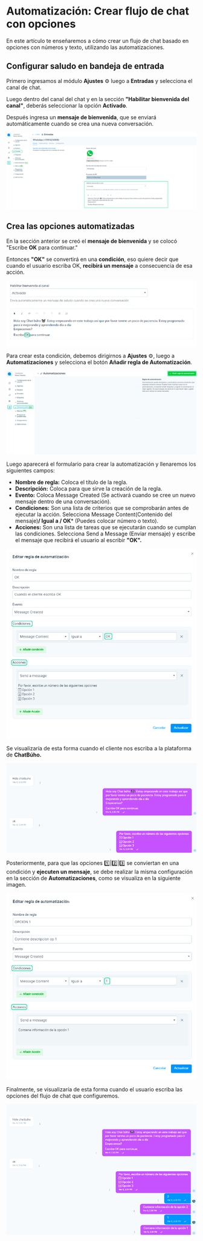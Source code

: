 # Automatización: Crear flujo de chat con opciones

En este artículo te enseñaremos a cómo crear un flujo de chat basado en opciones con números y texto, utilizando las automatizaciones.

## Configurar saludo en bandeja de entrada
Primero ingresamos al módulo **Ajustes** ⚙️ luego a **Entradas** y selecciona el canal de chat.

Luego dentro del canal del chat y en la sección **"Habilitar bienvenida del canal"**, deberás seleccionar la opción **Activado**.

Después ingresa un **mensaje de bienvenida**, que se enviará automáticamente cuando se crea una nueva conversación.

![Alt text](img/automatizacion_01.jpg)

## Crea las opciones automatizadas
En la sección anterior se creó el **mensaje de bienvenida** y se colocó "Escribe **OK** para continuar."

Entonces **"OK"** se convertirá en una **condición**, eso quiere decir que cuando el usuario escriba OK, **recibirá un mensaje** a consecuencia de esa acción.

![Alt text](img/automatizacion_02.jpg)

Para crear esta condición, debemos dirigirnos a **Ajustes** ⚙️, luego a **Automatizaciones** y selecciona el botón **Añadir regla de Automatización**.

![Alt text](img/automatizacion_03.jpg)

Luego aparecerá el formulario para crear la automatización y llenaremos los siguientes campos:

* **Nombre de regla:** Coloca el título de la regla.
* **Descripción:** Coloca para que sirve la creación de la regla.
* **Evento:** Coloca Message Created (Se activará cuando se cree un nuevo mensaje dentro de una conversación).
* **Condiciones:** Son una lista de criterios que se comprobarán antes de ejecutar la acción. Selecciona Message Content(Contenido del mensaje)**/ Igual a / OK*** (Puedes colocar número o texto).
* **Acciones:** Son una lista de tareas que se ejecutarán cuando se cumplan las condiciones. Selecciona Send a Message (Enviar mensaje) y escribe el mensaje que recibirá el usuario al escribir **"OK".**

![Alt text](img/automatizacion_04.jpg)

Se visualizaría de esta forma cuando el cliente nos escriba a la plataforma de **ChatBúho.**

![Alt text](img/automatizacion_05.jpg)

Posteriormente, para que las opciones 1️⃣|2️⃣|3️⃣ se conviertan en una condición y **ejecuten un mensaje**, se debe realizar la misma configuración en la sección de **Automatizaciones**, como se visualiza en la siguiente imagen.

![Alt text](img/automatizacion_06.jpg)

Finalmente, se visualizaría de esta forma cuando el usuario escriba las opciones del flujo de chat que configuremos.

![Alt text](img/automatizacion_07.jpg)



